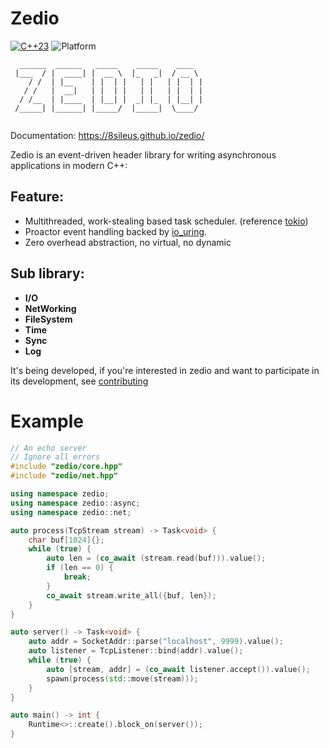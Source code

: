 # Zedio

[![C++23](https://img.shields.io/static/v1?label=standard&message=C%2B%2B23&color=blue&logo=c%2B%2B&&logoColor=white&style=flat)](https://en.cppreference.com/w/cpp/compiler_support)
![Platform](https://img.shields.io/static/v1?label=platform&message=linux&color=dimgray&style=flat)

```
  ______  ______   _____    _____    ____  
 |___  / |  ____| |  __ \  |_   _|  / __ \ 
    / /  | |__    | |  | |   | |   | |  | |
   / /   |  __|   | |  | |   | |   | |  | |
  / /__  | |____  | |__| |  _| |_  | |__| |
 /_____| |______| |_____/  |_____|  \____/ 
                                                                       
```

Documentation: https://8sileus.github.io/zedio/

Zedio is an event-driven header library for writing asynchronous applications in modern C++:

## Feature:
+ Multithreaded, work-stealing based task scheduler. (reference [tokio](https://tokio.rs/))
+ Proactor event handling backed by [io_uring](https://github.com/axboe/liburing).
+ Zero overhead abstraction, no virtual, no dynamic

## Sub library: 
+ **I/O**
+ **NetWorking** 
+ **FileSystem** 
+ **Time** 
+ **Sync** 
+ **Log** 

It's being developed, if you're interested in zedio and want to participate in its development, see [contributing](./docs/zedio/contributing.md)

# Example
```C++
// An echo server
// Ignore all errors
#include "zedio/core.hpp"
#include "zedio/net.hpp"

using namespace zedio;
using namespace zedio::async;
using namespace zedio::net;

auto process(TcpStream stream) -> Task<void> {
    char buf[1024]{};
    while (true) {
        auto len = (co_await (stream.read(buf))).value();
        if (len == 0) {
            break;
        }
        co_await stream.write_all({buf, len});
    }
}

auto server() -> Task<void> {
    auto addr = SocketAddr::parse("localhost", 9999).value();
    auto listener = TcpListener::bind(addr).value();
    while (true) {
        auto [stream, addr] = (co_await listener.accept()).value();
        spawn(process(std::move(stream)));
    }
}

auto main() -> int {
    Runtime<>::create().block_on(server());
}
```
